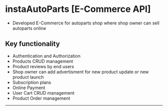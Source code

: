 # instaAutoParts [E-Commerce API]

- Developed E-Commerce for autoparts shop where shop owner can sell autoparts online
## Key functionality
- Authentication and Authorization
- Products CRUD management
- Product reviews by end users 
- Shop owner can add advertisment for new product update or new product launch
- Subscription plans 
- Online Payment 
- User Cart CRUD management
- Product Order management 
---
